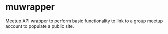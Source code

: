 muwrapper
=========

Meetup API wrapper to perform basic functionality to link to a group meetup account to populate a public site.
